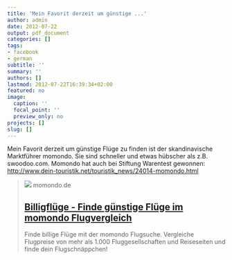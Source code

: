 ```yaml
---
title: 'Mein Favorit derzeit um günstige ...'
author: admin
date: 2012-07-22
output: pdf_document
categories: []
tags:
- facebook
- german
subtitle: ''
summary: ''
authors: []
lastmod: 2012-07-22T16:39:34+02:00
featured: no
image:
  caption: ''
  focal_point: ''
  preview_only: no
projects: []
slug: []
---
```

Mein Favorit derzeit um günstige Flüge zu finden ist der skandinavische Marktführer momondo. Sie sind schneller und etwas hübscher als z.B. swoodoo.com. Momondo hat auch bei Stiftung Warentest gewonnen: http://www.dein-touristik.net/touristik_news/24014-momondo.html
> [![](https://content.r9cdn.net/rimg/provider-logos/common/socialmedia/momondo-logo.png?width=1200&height=630&crop=false)](http://www.momondo.de/)
> momondo.de
> ## [Billigflüge - Finde günstige Flüge im momondo Flugvergleich](http://www.momondo.de/)
>
>Finde billige Flüge mit der momondo Flugsuche. Vergleiche Flugpreise von mehr als 1.000 Fluggesellschaften und Reiseseiten und finde dein Flugschnäppchen!

